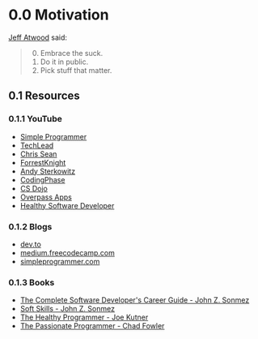 # 0.0 Motivation

[Jeff Atwood](https://blog.codinghorror.com/how-to-stop-sucking-and-be-awesome-instead/) said:

> 0. Embrace the suck.
> 1. Do it in public.
> 2. Pick stuff that matter.

## 0.1 Resources

### 0.1.1 YouTube

- [Simple Programmer](https://www.youtube.com/channel/UCRxWW_Ncs308nW4An23Yeig/videos)
- [TechLead](https://www.youtube.com/channel/UC4xKdmAXFh4ACyhpiQ_3qBw/videos)
- [Chris Sean](https://www.youtube.com/channel/UCu1xbgCV5o48h_BYCQD7KJg/videos)
- [ForrestKnight](https://www.youtube.com/channel/UC2WHjPDvbE6O328n17ZGcfg/videos)
- [Andy Sterkowitz](https://www.youtube.com/channel/UCZ9qFEC82qM6Pk-54Q4TVWA/videos)
- [CodingPhase](https://www.youtube.com/channel/UC46wWUso9H5KPQcoL9iE3Ug/videos)
- [CS Dojo](https://www.youtube.com/channel/UCxX9wt5FWQUAAz4UrysqK9A/videos)
- [Overpass Apps](https://www.youtube.com/channel/UCqdoJlow7frlcx3aB74nX_A/videos)
- [Healthy Software Developer](https://www.youtube.com/channel/UCfe_znKY1ukrqlGActlFmaQ/videos)

### 0.1.2 Blogs

- [dev.to](https://dev.to)
- [medium.freecodecamp.com](https://medium.freecodecamp.com)
- [simpleprogrammer.com](https://simpleprogrammer.com)

### 0.1.3 Books

- [The Complete Software Developer's Career Guide - John Z. Sonmez](https://www.goodreads.com/book/show/35674293-the-complete-software-developer-s-career-guide)
- [Soft Skills - John Z. Sonmez](https://www.goodreads.com/book/show/23232941-soft-skills)
- [The Healthy Programmer - Joe Kutner](https://www.goodreads.com/book/show/17229509-the-healthy-programmer)
- [The Passionate Programmer - Chad Fowler](https://www.goodreads.com/book/show/6399113-the-passionate-programmer)
